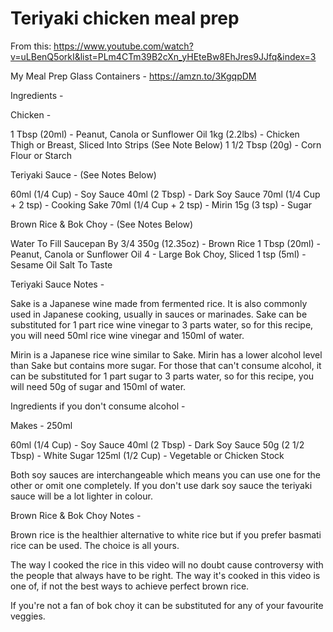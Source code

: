 # Teriyaki chicken meal prep

From this: https://www.youtube.com/watch?v=uLBenQ5orkI&list=PLm4CTm39B2cXn_yHEteBw8EhJres9JJfq&index=3

My Meal Prep Glass Containers - https://amzn.to/3KgqpDM

Ingredients - 

Chicken - 

1 Tbsp (20ml) - Peanut, Canola or Sunflower Oil 
1kg (2.2lbs) - Chicken Thigh or Breast, Sliced Into Strips (See Note Below)
1 1/2 Tbsp (20g) - Corn Flour or Starch 

Teriyaki Sauce - (See Notes Below)

60ml (1/4 Cup) - Soy Sauce 
40ml (2 Tbsp) - Dark Soy Sauce 
70ml (1/4 Cup + 2 tsp) - Cooking Sake 
70ml (1/4 Cup + 2 tsp) - Mirin 
15g (3 tsp) - Sugar

Brown Rice & Bok Choy - (See Notes Below)

Water To Fill Saucepan By 3/4
350g (12.35oz) - Brown Rice 
1 Tbsp (20ml) - Peanut, Canola or Sunflower Oil
4 - Large Bok Choy, Sliced 
1 tsp (5ml) - Sesame Oil 
Salt To Taste 

Teriyaki Sauce Notes - 

Sake is a Japanese wine made from fermented rice. It is also commonly used in Japanese cooking, usually in sauces or marinades. Sake can be substituted for 1 part rice wine vinegar to 3 parts water, so for this recipe, you will need 50ml rice wine vinegar and 150ml of water.

Mirin is a Japanese rice wine similar to Sake. Mirin has a lower alcohol level than Sake but contains more sugar. For those that can't consume alcohol, it can be substituted for 1 part sugar to 3 parts water, so for this recipe, you will need 50g of sugar and 150ml of water. 

Ingredients if you don't consume alcohol -

Makes -  250ml 

60ml (1/4 Cup) - Soy Sauce 
40ml (2 Tbsp) - Dark Soy Sauce
50g (2 1/2 Tbsp) - White Sugar 
125ml (1/2 Cup) - Vegetable or Chicken Stock 

Both soy sauces are interchangeable which means you can use one for the other or omit one completely. If you don't use dark soy sauce the teriyaki sauce will be a lot lighter in colour. 

Brown Rice & Bok Choy Notes - 

Brown rice is the healthier alternative to white rice but if you prefer basmati rice can be used. The choice is all yours. 

The way I cooked the rice in this video will no doubt cause controversy with the people that always have to be right. The way it's cooked in this video is one of, if not the best ways to achieve perfect brown rice. 

If you're not a fan of bok choy it can be substituted for any of your favourite veggies. 

